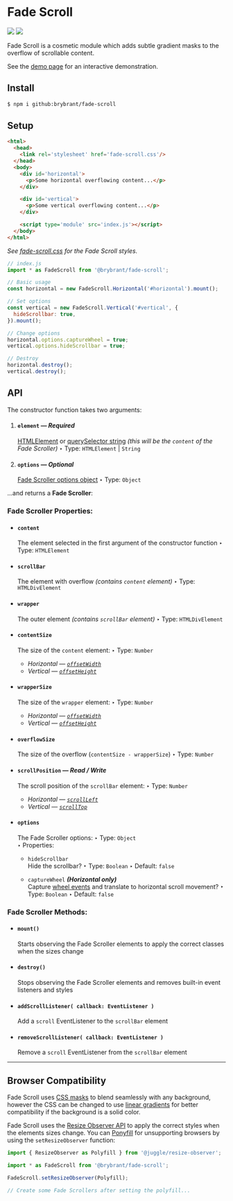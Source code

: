 # Fade Scroll

<img src='https://img.shields.io/badge/gzipped-1.17_KB-blue'> <img src='https://img.shields.io/badge/dependencies-0-292'>

Fade Scroll is a cosmetic module which adds subtle gradient masks to the overflow of scrollable content.

See the [demo page](https://brybrant.github.io/fade-scroll/) for an interactive demonstration.

## Install

```bash
$ npm i github:brybrant/fade-scroll
```

## Setup

```html
<html>
  <head>
    <link rel='stylesheet' href='fade-scroll.css'/>
  </head>
  <body>
    <div id='horizontal'>
      <p>Some horizontal overflowing content...</p>
    </div>

    <div id='vertical'>
      <p>Some vertical overflowing content...</p>
    </div>

    <script type='module' src='index.js'></script>
  </body>
</html>
```

*See [fade-scroll.css](./dist/fade-scroll.css) for the Fade Scroll styles.*

```js
// index.js
import * as FadeScroll from '@brybrant/fade-scroll';

// Basic usage
const horizontal = new FadeScroll.Horizontal('#horizontal').mount();

// Set options
const vertical = new FadeScroll.Vertical('#vertical', {
  hideScrollbar: true,
}).mount();

// Change options
horizontal.options.captureWheel = true;
vertical.options.hideScrollbar = true;

// Destroy
horizontal.destroy();
vertical.destroy();
```

## API

The constructor function takes two arguments:

1. #### `element` &mdash; *Required*
    [HTMLElement](https://mdn.io/HTMLElement) or [querySelector string](https://mdn.io/querySelector) *(this will be the `content` of the Fade Scroller)*
    &#8227; Type: `HTMLElement` | `String`

2. #### `options` &mdash; *Optional*
    [Fade Scroller options object](#options)
    &#8227; Type: `Object`

...and returns a **Fade Scroller**:

### Fade Scroller Properties:

- #### `content`
  The element selected in the first argument of the constructor function
  &#8227; Type: `HTMLElement`

- #### `scrollBar`
  The element with overflow *(contains `content` element)*
  &#8227; Type: `HTMLDivElement`

- #### `wrapper`
  The outer element *(contains `scrollBar` element)*
  &#8227; Type: `HTMLDivElement`

- #### `contentSize`
  The size of the `content` element:
  &#8227; Type: `Number`
    - *Horizontal &mdash; [`offsetWidth`](https://mdn.io/offsetWidth)*
    - *Vertical &mdash; [`offsetHeight`](https://mdn.io/offsetHeight)*

- #### `wrapperSize`
  The size of the `wrapper` element:
  &#8227; Type: `Number`
    - *Horizontal &mdash; [`offsetWidth`](https://mdn.io/offsetWidth)*
    - *Vertical &mdash; [`offsetHeight`](https://mdn.io/offsetHeight)*

- #### `overflowSize`
  The size of the overflow (`contentSize - wrapperSize`)
  &#8227; Type: `Number`

- #### `scrollPosition` &mdash; *Read / Write*
  The scroll position of the `scrollBar` element:
  &#8227; Type: `Number`
    - *Horizontal &mdash; [`scrollLeft`](https://mdn.io/scrollLeft)*
    - *Vertical &mdash; [`scrollTop`](https://mdn.io/scrollTop)*

- #### `options`
  The Fade Scroller options:
  &#8227; Type: `Object`\
  &#8227; Properties:
    - `hideScrollbar`\
      Hide the scrollbar?
      &#8227; Type: `Boolean`
      &#8227; Default: `false`
  
    - `captureWheel` ***(Horizontal only)***\
      Capture [wheel events](https://mdn.io/WheelEvent) and translate to horizontal scroll movement?
      &#8227; Type: `Boolean`
      &#8227; Default: `false`

### Fade Scroller Methods:

- #### `mount()`
  Starts observing the Fade Scroller elements to apply the correct classes when the sizes change

- #### `destroy()`
  Stops observing the Fade Scroller elements and removes built-in event listeners and styles

- #### `addScrollListener( callback: EventListener )`
  Add a `scroll` EventListener to the `scrollBar` element

- #### `removeScrollListener( callback: EventListener )`
  Remove a `scroll` EventListener from the `scrollBar` element

---

## Browser Compatibility

Fade Scroll uses [CSS masks](https://caniuse.com/css-masks) to blend seamlessly with any background, however the CSS can be changed to use [linear gradients](https://caniuse.com/css-gradients) for better compatibility if the background is a solid color.

Fade Scroll uses the [Resize Observer API](https://caniuse.com/resizeobserver) to apply the correct styles when the elements sizes change. You can [Ponyfill](https://ponyfill.com/) for unsupporting browsers by using the `setResizeObserver` function:

```js
import { ResizeObserver as Polyfill } from '@juggle/resize-observer';

import * as FadeScroll from '@brybrant/fade-scroll';

FadeScroll.setResizeObserver(Polyfill);

// Create some Fade Scrollers after setting the polyfill...
```
